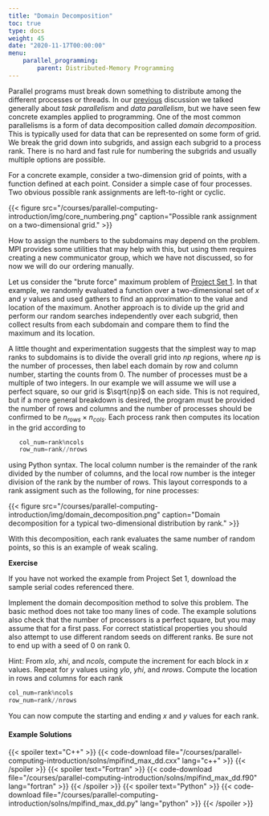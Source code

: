 ```yaml
---
title: "Domain Decomposition"
toc: true
type: docs
weight: 45
date: "2020-11-17T00:00:00"
menu:
    parallel_programming:
        parent: Distributed-Memory Programming
---
```


Parallel programs must break down something to distribute among the different processes or threads.  In our [previous](/courses/parallel-computing-introduction/parallel_basics) discussion we talked generally about _task parallelism_ and _data parallelism_, but we have seen few concrete examples applied to programming.  One of the most common parallelisms is a form of data decomposition called _domain decomposition_.  This is typically used for data that can be represented on some form of grid.  We break the grid down into subgrids, and assign each subgrid to a process rank.  There is no hard and fast rule for numbering the subgrids and usually multiple options are possible.

For a concrete example, consider a two-dimension grid of points, with a function defined at each point.  Consider a simple case of four processes. Two obvious possible rank assignments are left-to-right or cyclic.

{{< figure src="/courses/parallel-computing-introduction/img/core_numbering.png" caption="Possible rank assignment on a two-dimensional grid." >}}

How to assign the numbers to the subdomains may depend on the problem. MPI provides some utilities that may help with this, but using them requires creating a new communicator group, which we have not discussed, so for now we will do our ordering manually.

Let us consider the "brute force" maximum problem of [Project Set 1](/courses/parallel-computing-introduction/distributed_mpi_project_set1).  In that example, we randomly evaluated a function over a two-dimensional set of $x$ and $y$ values and used gathers to find an approximation to the value and location of the maximum.  Another approach is to divide up the grid and perform our random searches independently over each subgrid, then collect results from each subdomain and compare them to find the maximum and its location.  

A little thought and experimentation suggests that the simplest way to map ranks to subdomains is to divide the overall grid into $np$ regions, where $np$ is the number of processes, then label each domain by row and column number, starting the counts from $0$.  The number of processes must be a multiple of two integers.  In our example we will assume we will use a perfect square, so our grid is $\sqrt{np}$ on each side.  This is not required, but if a more general breakdown is desired, the program must be provided the number of rows and columns and the number of processes should be confirmed to be $n_{rows} \times n_{cols}$. Each process rank then computes its location in the grid according to
```python
   col_num=rank%ncols
   row_num=rank//nrows
```
using Python syntax.  The local column number is the remainder of the rank divided by the number of columns, and the local row number is the integer division of the rank by the number of rows.  This layout corresponds to a rank assigment such as the following, for nine processes:

{{< figure src="/courses/parallel-computing-introduction/img/domain_decomposition.png" caption="Domain decomposition for a typical two-dimensional distribution by rank." >}}

With this decomposition, each rank evaluates the same number of random points, so this is an example of weak scaling.

**Exercise**

If you have not worked the example from Project Set 1, download the sample serial codes referenced there.

Implement the domain decomposition method to solve this problem.  The basic method does not take too many lines of code.  The example solutions also check that the number of processors is a perfect square, but you may assume that for a first pass.  For correct statistical properties you should also attempt to use different random seeds on different ranks.  Be sure not to end up with a seed of $0$ on rank $0$.

Hint: From $xlo$, $xhi$, and $ncols$, compute the increment for each block in $x$ values.  Repeat for $y$ values using $ylo$, $yhi$, and $nrows$.  Compute the location in rows and columns for each rank 
```python
col_num=rank%ncols
row_num=rank//nrows
```
You can now compute the starting and ending $x$ and $y$ values for each rank.

#### Example Solutions
{{< spoiler text="C++" >}}
{{< code-download file="/courses/parallel-computing-introduction/solns/mpifind_max_dd.cxx" lang="c++" >}}
{{< /spoiler >}}
{{< spoiler text="Fortran" >}}
{{< code-download file="/courses/parallel-computing-introduction/solns/mpifind_max_dd.f90" lang="fortran" >}}
{{< /spoiler >}}
{{< spoiler text="Python" >}}
{{< code-download file="/courses/parallel-computing-introduction/solns/mpifind_max_dd.py" lang="python" >}}
{{< /spoiler >}}


